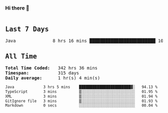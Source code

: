 ### Hi there 👋

<!--WakaTime-Start-->
<pre><h2>Last 7 Days</h2>Java              8 hrs 16 mins █████████████████████████ 100.00 %</br><h2>All Time</h2><strong>Total Time Coded:   </strong>342 hrs 36 mins</br><strong>Timespan:           </strong>315 days</br><strong>Daily average:      </strong>1 hr(s) 4 min(s)</pre>
<!--WakaTime-End-->

<!--START_SECTION:waka-->

```txt
Java             3 hrs 5 mins    ███████████████████████▓░   94.13 %
TypeScript       3 mins          ▒░░░░░░░░░░░░░░░░░░░░░░░░   01.95 %
XML              3 mins          ▒░░░░░░░░░░░░░░░░░░░░░░░░   01.94 %
GitIgnore file   3 mins          ▒░░░░░░░░░░░░░░░░░░░░░░░░   01.93 %
Markdown         0 secs          ░░░░░░░░░░░░░░░░░░░░░░░░░   00.04 %
```

<!--END_SECTION:waka-->

 <!-- waka-box start -->
 <!-- waka-box end -->
